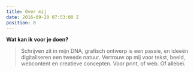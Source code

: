 ```yaml
---
title: Over mij
date: 2016-09-20 07:53:00 Z
position: 0
---
```


**Wat kan ik voor je doen?**

> Schrijven zit in mijn DNA, grafisch ontwerp is een passie, en ideeën digitaliseren een tweede natuur. Vertrouw op mij voor tekst, beeld, webcontent en creatieve concepten. Voor print, of web. Of allebei.